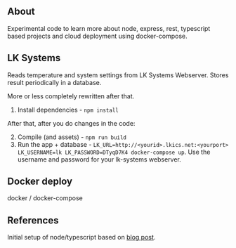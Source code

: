 ## About

Experimental code to learn more about node, express, rest, typescript based projects and cloud deployment using docker-compose.

## LK Systems

Reads temperature and system settings from LK Systems Webserver.
Stores result periodically in a database.


More or less completely rewritten after that.

1. Install dependencies - `npm install`

After that, after you do changes in the code:

2. Compile (and assets) - `npm run build`
3. Run the app + database - `LK_URL=http://<yourid>.lkics.net:<yourport> LK_USERNAME=lk LK_PASSWORD=DTyqD7K4 docker-compose up`. Use the username and password for your lk-systems webserver.

## Docker deploy
docker / docker-compose

## References

Initial setup of node/typescript based on [blog post](http://mherman.org/blog/2016/11/05/developing-a-restful-api-with-node-and-typescript/#.WB3zyeErJE4).
